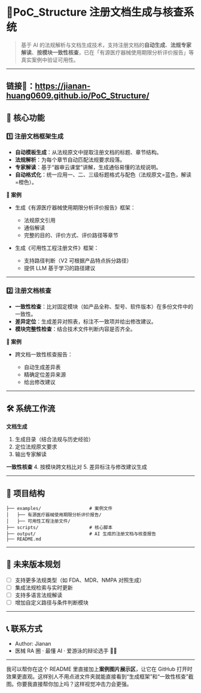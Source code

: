 # 📄PoC_Structure 注册文档生成与核查系统

> 基于 AI 的法规解析与文档生成技术，支持注册文档的**自动生成**、**法规专家解读**、**按模块一致性核查**，已在「有源医疗器械使用期限分析评价报告」等真实案例中验证可用性。

---
## 链接🔗：https://jianan-huang0609.github.io/PoC_Structure/

## 🚀 核心功能

### 1️⃣ 注册文档框架生成

* **自动模板生成**：从法规原文中提取注册文档的标题、章节结构。
* **法规解析**：为每个章节自动匹配法规要求段落。
* **专家解读**：基于“器审云课堂”讲解，生成通俗易懂的法规说明。
* **自动格式化**：统一应用一、二、三级标题格式与配色（法规原文=蓝色，解读=橙色）。

**📌 案例**

* 生成《有源医疗器械使用期限分析评价报告》框架：

  * 法规原文引用
  * 通俗解读
  * 完整的目的、评价方式、评价路径等章节
* 生成《可用性工程注册文件》框架：

  * 支持路径判断（V2 可根据产品特点拆分路径）
  * 提供 LLM 基于学习的路径建议

---

### 2️⃣ 注册文档核查

* **一致性检查**：比对固定模块（如产品全称、型号、软件版本）在多份文件中的一致性。
* **差异定位**：生成差异对照表，标注不一致项并给出修改建议。
* **模块完整性检查**：结合技术文件判断内容是否齐全。

**📌 案例**

* 跨文档一致性核查报告：

  * 自动生成差异表
  * 精确定位差异来源
  * 给出修改建议

---

## 🛠️ 系统工作流

**文档生成**

1. 生成目录（结合法规与历史经验）
2. 定位法规原文要求
3. 输出专家解读

**一致性核查**
4\. 按模块跨文档比对
5\. 差异标注与修改建议生成

---

## 📂 项目结构

```
├── examples/                  # 案例文件
│   ├── 有源医疗器械使用期限分析评价报告/
│   ├── 可用性工程注册文件/
├── scripts/                   # 核心脚本
├── output/                    # AI 生成的注册文档与核查报告
├── README.md
```

---

## 🔮 未来版本规划

* [ ] 支持更多法规类型（如 FDA、MDR、NMPA 对照生成）
* [ ] 集成法规检索与实时更新
* [ ] 支持多语言法规解读
* [ ] 增加自定义路径与条件判断模块

---

## 📞 联系方式

* Author: Jianan
* 医械 RA 圈 · 最懂 AI · 爱游泳的辩论选手 🏊‍♀️

---

我可以帮你在这个 README 里直接加上**案例图片展示区**，让它在 GitHub 打开时效果更直观。这样别人不用点进文件夹就能直接看到“生成框架”和“一致性核查”截图。你要我直接帮你加上吗？这样视觉冲击力会更强。
